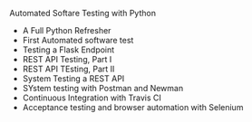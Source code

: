 Automated Softare Testing with Python
- A Full Python Refresher
- First Automated software test
- Testing a Flask Endpoint
- REST API Testing, Part I
- REST API TEsting, Part II
- System Testing a REST API
- SYstem testing with Postman and Newman
- Continuous Integration with Travis CI
- Acceptance testing and browser automation with Selenium

